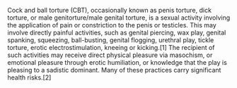 Cock and ball torture (CBT), occasionally known as penis torture, dick torture, or male genitorture/male genital torture, is a sexual activity involving the application of pain or constriction to the penis or testicles. This may involve directly painful activities, such as genital piercing, wax play, genital spanking, squeezing, ball-busting, genital flogging, urethral play, tickle torture, erotic electrostimulation, kneeing or kicking.[1] The recipient of such activities may receive direct physical pleasure via masochism, or emotional pleasure through erotic humiliation, or knowledge that the play is pleasing to a sadistic dominant. Many of these practices carry significant health risks.[2]
